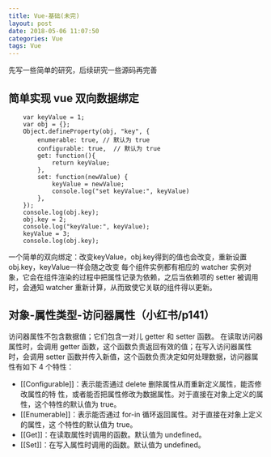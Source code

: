 ```yaml
---
title: Vue-基础(未完)
layout: post
date: 2018-05-06 11:07:50
categories: Vue
tags: Vue
---
```

先写一些简单的研究，后续研究一些源码再完善
## 简单实现 vue 双向数据绑定

        var keyValue = 1;
        var obj = {};
        Object.defineProperty(obj, "key", {
            enumerable: true, // 默认为 true
            configurable: true,  // 默认为 true
            get: function(){
                return keyValue;
            },
            set: function(newValue) {
                keyValue = newValue;
                console.log("set keyValue:", keyValue)
            },
        });
        console.log(obj.key);
        obj.key = 2;
        console.log("keyValue:", keyValue);
        keyValue = 3;
        console.log(obj.key);

一个简单的双向绑定：改变keyValue，obj.key得到的值也会改变，重新设置obj.key，keyValue一样会随之改变
每个组件实例都有相应的 watcher 实例对象，它会在组件渲染的过程中把属性记录为依赖，之后当依赖项的 setter 被调用时，会通知 watcher 重新计算，从而致使它关联的组件得以更新。

## 对象-属性类型-访问器属性（小红书/p141）
访问器属性不包含数据值；它们包含一对儿 getter 和 setter 函数。
在读取访问器属性时，会调用 getter 函数，这个函数负责返回有效的值；在写入访问器属性时，会调用
setter 函数并传入新值，这个函数负责决定如何处理数据，访问器属性有如下 4 个特性：
- [[Configurable]]：表示能否通过 delete 删除属性从而重新定义属性，能否修改属性的特
性，或者能否把属性修改为数据属性。对于直接在对象上定义的属性，这个特性的默认值为
true。
- [[Enumerable]]：表示能否通过 for-in 循环返回属性。对于直接在对象上定义的属性，这
个特性的默认值为 true。
- [[Get]]：在读取属性时调用的函数。默认值为 undefined。
- [[Set]]：在写入属性时调用的函数。默认值为 undefined。
